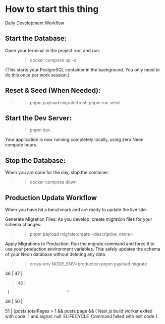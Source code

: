 # How to start this thing

Daily Development Workflow

## Start the Database:

Open your terminal in the project root and run:

> > docker compose up -d

(This starts your PostgreSQL container in the background. You only need to do this once per work session.)

## Reset & Seed (When Needed):

> > pnpm payload migrate:fresh
> > pnpm run seed

## Start the Dev Server:

> > pnpm dev

Your application is now running completely locally, using zero Neon compute hours.

## Stop the Database:

When you are done for the day, stop the container:

> > docker compose down

## Production Update Workflow

When you have hit a benchmark and are ready to update the live site:

Generate Migration Files: As you develop, create migration files for your schema changes:

> > pnpm payload migrate:create <descriptive_name>

Apply Migrations to Production: Run the migrate command and force it to use your production environment variables. This safely updates the schema of your Neon database without deleting any data.

> > cross-env NODE_ENV=production pnpm payload migrate

46 | </div>
47 |

> 48 | <CollectionArchive posts={posts.docs} />

     |                          ^

49 |
50 | <div className="container">
51 | {posts.totalPages > 1 && posts.page && (
Next.js build worker exited with code: 1 and signal: null
 ELIFECYCLE  Command failed with exit code 1.
